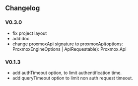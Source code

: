## Changelog

### V0.3.0
 - fix project layout
 - add doc
 - change proxmoxApi signature to proxmoxApi(options: ProxmoxEngineOptions | ApiRequestable): Proxmox.Api

### V0.1.3
 - add authTimeout option, to limit authentification time.
 - add queryTimeout option to limit non auth request timeout.
